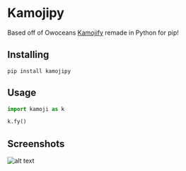 # Kamojipy
  Based off of Owoceans [Kamojify](https://github.com/owocean/kamojify) remade in Python for pip! 

## Installing
`pip install kamojipy`

## Usage
```python
import kamoji as k

k.fy()
```

## Screenshots
![alt text](https://viruses-to.download/WkfVh8TI0O9y.png)

